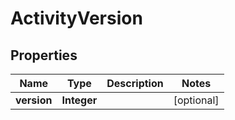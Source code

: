 
# ActivityVersion

## Properties
Name | Type | Description | Notes
------------ | ------------- | ------------- | -------------
**version** | **Integer** |  |  [optional]




